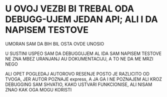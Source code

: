 # U OVOJ VEZBI BI TREBAL ODA DEBUGG-UJEM JEDAN API; ALI I DA NAPISEM TESTOVE

UMORAN SAM DA BIH BIL OSTA OVDE UNOSIO

U SUSTINI USPEO SAM DA DEBUGGUJEM AL IDA SAM NAPISEM TESTOVE NE ZNA MBEZ URANJANJ AU DOKUMENTACIJU, A TO NE DA ME MRZI NEGO

ALI OPET POGLEDAJ AUTOROVO RESENJE POSTO JE RAZLICITO OD TVOGA, JER AUTOR POZNAJE express, A JA GA I NE POZNAJEM ALI KROZ DEBUGGING SAM SHVATIO, KAKO USTVARI FUNKCIONISE, ALI NISAM ZNAO KAK OGA MOGU KORISTI